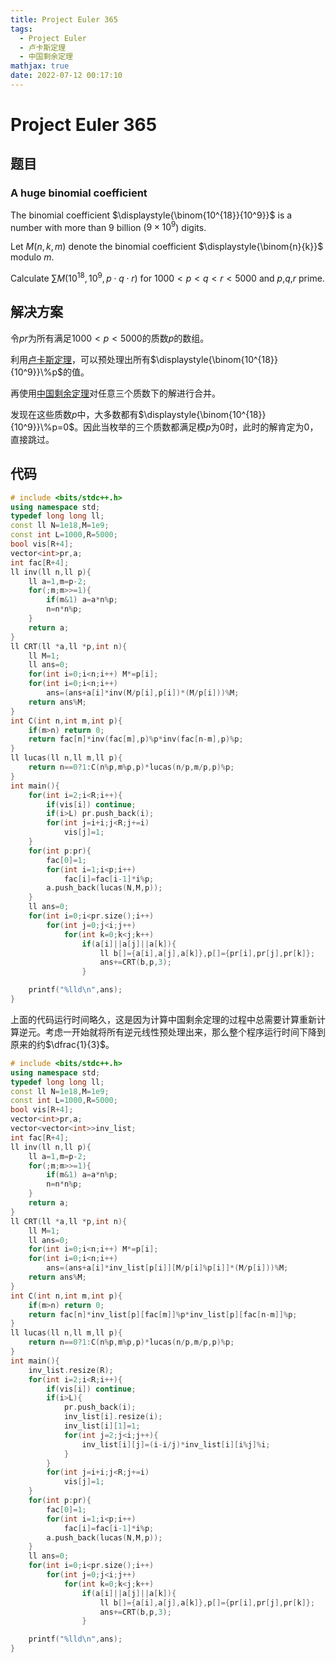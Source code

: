 ```yaml
---
title: Project Euler 365
tags:
  - Project Euler
  - 卢卡斯定理
  - 中国剩余定理
mathjax: true
date: 2022-07-12 00:17:10
---
```


<escape><!-- more --></escape>

# Project Euler 365

## 题目

### A huge binomial coefficient

The binomial coefficient $\displaystyle{\binom{10^{18}}{10^9}}$ is a number with more than 9 billion ($9\times 10^9$) digits.

Let $M(n,k,m)$ denote the binomial coefficient $\displaystyle{\binom{n}{k}}$ modulo $m$.

Calculate $\displaystyle{\sum M(10^{18},10^9,p\cdot q\cdot r)}$ for $1000\lt p\lt q\lt r\lt 5000$ and $p$,$q$,$r$ prime.

## 解决方案

令$pr$为所有满足$1000< p< 5000$的质数$p$的数组。

利用[卢卡斯定理](https://en.wikipedia.org/wiki/Lucas%27s_theorem)，可以预处理出所有$\displaystyle{\binom{10^{18}}{10^9}}\%p$的值。

再使用[中国剩余定理](https://mathworld.wolfram.com/ChineseRemainderTheorem.html)对任意三个质数下的解进行合并。

发现在这些质数$p$中，大多数都有$\displaystyle{\binom{10^{18}}{10^9}}\%p=0$。因此当枚举的三个质数都满足模$p$为$0$时，此时的解肯定为$0$，直接跳过。

## 代码

```C++
# include <bits/stdc++.h>
using namespace std;
typedef long long ll;
const ll N=1e18,M=1e9;
const int L=1000,R=5000;
bool vis[R+4];
vector<int>pr,a;
int fac[R+4];
ll inv(ll n,ll p){
    ll a=1,m=p-2;
    for(;m;m>>=1){
        if(m&1) a=a*n%p;
        n=n*n%p;
    }
    return a;
}
ll CRT(ll *a,ll *p,int n){
    ll M=1;
    ll ans=0;
    for(int i=0;i<n;i++) M*=p[i];
    for(int i=0;i<n;i++)
        ans=(ans+a[i]*inv(M/p[i],p[i])*(M/p[i]))%M;
    return ans%M;
}
int C(int n,int m,int p){
    if(m>n) return 0;
    return fac[n]*inv(fac[m],p)%p*inv(fac[n-m],p)%p;
}
ll lucas(ll n,ll m,ll p){
    return n==0?1:C(n%p,m%p,p)*lucas(n/p,m/p,p)%p;
}
int main(){
    for(int i=2;i<R;i++){
        if(vis[i]) continue;
        if(i>L) pr.push_back(i);
        for(int j=i+i;j<R;j+=i)
            vis[j]=1;
    }
    for(int p:pr){
        fac[0]=1;
        for(int i=1;i<p;i++)
            fac[i]=fac[i-1]*i%p;
        a.push_back(lucas(N,M,p));
    }
    ll ans=0;
    for(int i=0;i<pr.size();i++)
        for(int j=0;j<i;j++)
            for(int k=0;k<j;k++)
                if(a[i]||a[j]||a[k]){
                    ll b[]={a[i],a[j],a[k]},p[]={pr[i],pr[j],pr[k]};
                    ans+=CRT(b,p,3);
                }

    printf("%lld\n",ans);
}

```

上面的代码运行时间略久，这是因为计算中国剩余定理的过程中总需要计算重新计算逆元。考虑一开始就将所有逆元线性预处理出来，那么整个程序运行时间下降到原来的约$\dfrac{1}{3}$。

```C++
# include <bits/stdc++.h>
using namespace std;
typedef long long ll;
const ll N=1e18,M=1e9;
const int L=1000,R=5000;
bool vis[R+4];
vector<int>pr,a;
vector<vector<int>>inv_list;
int fac[R+4];
ll inv(ll n,ll p){
    ll a=1,m=p-2;
    for(;m;m>>=1){
        if(m&1) a=a*n%p;
        n=n*n%p;
    }
    return a;
}
ll CRT(ll *a,ll *p,int n){
    ll M=1;
    ll ans=0;
    for(int i=0;i<n;i++) M*=p[i];
    for(int i=0;i<n;i++)
        ans=(ans+a[i]*inv_list[p[i]][M/p[i]%p[i]]*(M/p[i]))%M;
    return ans%M;
}
int C(int n,int m,int p){
    if(m>n) return 0;
    return fac[n]*inv_list[p][fac[m]]%p*inv_list[p][fac[n-m]]%p;
}
ll lucas(ll n,ll m,ll p){
    return n==0?1:C(n%p,m%p,p)*lucas(n/p,m/p,p)%p;
}
int main(){
    inv_list.resize(R);
    for(int i=2;i<R;i++){
        if(vis[i]) continue;
        if(i>L){
            pr.push_back(i);
            inv_list[i].resize(i);
            inv_list[i][1]=1;
            for(int j=2;j<i;j++){
                inv_list[i][j]=(i-i/j)*inv_list[i][i%j]%i;
            }
        }
        for(int j=i+i;j<R;j+=i)
            vis[j]=1;
    }
    for(int p:pr){
        fac[0]=1;
        for(int i=1;i<p;i++)
            fac[i]=fac[i-1]*i%p;
        a.push_back(lucas(N,M,p));
    }
    ll ans=0;
    for(int i=0;i<pr.size();i++)
        for(int j=0;j<i;j++)
            for(int k=0;k<j;k++)
                if(a[i]||a[j]||a[k]){
                    ll b[]={a[i],a[j],a[k]},p[]={pr[i],pr[j],pr[k]};
                    ans+=CRT(b,p,3);
                }

    printf("%lld\n",ans);
}

```
